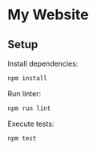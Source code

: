 # My Website

## Setup

Install dependencies:

```bash
npm install
```

Run linter:

```bash
npm run lint
```

Execute tests:

```bash
npm test
```
